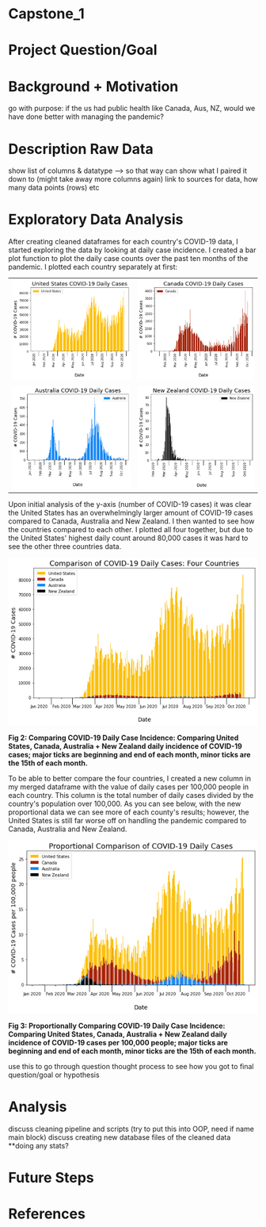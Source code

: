 # Capstone_1
# Project Question/Goal

# Background + Motivation
go with purpose: if the us had public health like Canada, Aus, NZ, would we have done better with managing the pandemic?

# Description Raw Data
show list of columns & datatype --> so that way can show what I paired it down to
(might take away more columns again)
link to sources for data, how many data points (rows) etc

# Exploratory Data Analysis

After creating cleaned dataframes for each country's COVID-19 data, I started exploring the data by looking at  daily case incidence. I created a bar plot function to plot the daily case counts over the past ten months of the pandemic. I plotted each country separately at first:  
  
|                              |                                  |
| ---------------------------- | -------------------------------- |
|![](images/us_daily_cases.png)|![](images/canada_daily_cases.png)|
|                              |                                  |
|![](images/aus_daily_cases.png)|![](images/nz_daily_cases.png)   |

Upon initial analysis of the y-axis (number of COVID-19 cases) it was clear the United States has an overwhelmingly larger amount of COVID-19 cases compared to Canada, Australia and New Zealand. I then wanted to see how the countries compared to each other. I plotted all four together, but due to the United States' highest daily count around 80,000 cases it was hard to see the other three countries data. 

![](images/four_merge_daily_cases.png)  

**Fig 2: Comparing COVID-19 Daily Case Incidence: Comparing United States, Canada, Australia + New Zealand daily incidence of COVID-19 cases; major ticks are beginning and end of each month, minor ticks are the 15th of each month.**

To be able to better compare the four countries, I created a new column in my merged dataframe with the value of daily cases per 100,000 people in each country. This column is the total number of daily cases divided by the country's population over 100,000. As you can see below, with the new proportional data we can see more of each county's results; however, the United States is still far worse off on handling the pandemic compared to Canada, Australia and New Zealand. 

![](images/four_merge_daily_proportional.png)  

**Fig 3: Proportionally Comparing COVID-19 Daily Case Incidence: Comparing United States, Canada, Australia + New Zealand daily incidence of COVID-19 cases per 100,000 people; major ticks are beginning and end of each month, minor ticks are the 15th of each month.**





use this to go through question thought process to see how you got to final question/goal or hypothesis

# Analysis
discuss cleaning pipeline and scripts (try to put this into OOP, need if name main block)
discuss creating new database files of the cleaned data
**doing any stats?

# Future Steps

# References